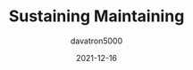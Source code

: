 ---
author: davatron5000
date: 2021-12-16
permalink: false
tags:
  - open-source
target_url: https://daverupert.com/2021/12/sustaining-maintaining/
title: Sustaining Maintaining
---